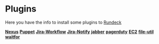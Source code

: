 # Plugins
Here you have the info to install some plugins to [Rundeck](https://github.com/rundeck/anvils-demo/blob/master/install-rundeck.sh)

**[Nexus](https://github.com/rundeck-plugins/nexus-step-plugins/releases/download/v1.0.0/nexus-step-plugins-1.0.0.jar)**
**[Puppet](https://github.com/rundeck-plugins/puppet-apply-step/releases/download/v1.0.0/puppet-apply-step-1.0.0.zip)**
**[Jira-Workflow](https://github.com/rundeck-plugins/jira-workflow-step/releases/download/v1.0.0/jira-workflow-step-1.0.0.jar)**
**[Jira-Notify](https://github.com/rundeck-plugins/jira-notification/releases/download/v1.0.0/jira-notification-1.0.0.jar)**
**[jabber](https://github.com/rundeck-plugins/jabber-notification/releases/download/v1.0/jabber-notification-1.0.jar)**
**[pagerduty](https://raw.githubusercontent.com/rundeck-plugins/pagerduty-notification/master/src/PagerDutyNotification.groovy)**
**[EC2](https://github.com/rundeck-plugins/rundeck-ec2-nodes-plugin/releases/download/1.5/rundeck-ec2-nodes-plugin-1.5.jar)**
**[file-util](https://bintray.com/artifact/download/rundeck-plugins/rerun-remote-node-steps/file-util/1.0.0/file-util.zip)**
**[waitfor](https://bintray.com/artifact/download/rundeck-plugins/rerun-remote-node-steps/waitfor/1.1.0/waitfor.zip)**
